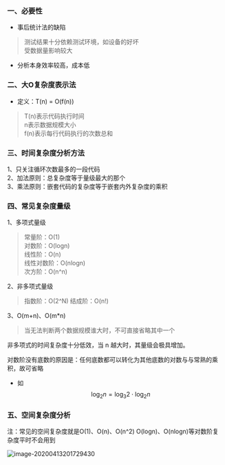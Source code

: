 ### 一、必要性
- 事后统计法的缺陷
> 测试结果十分依赖测试环境，如设备的好坏  
> 受数据量影响较大
- 分析本身效率较高，成本低

### 二、大O复杂度表示法
- 定义：T(n) = O(f(n))  
> T(n)表示代码执行时间  
> n表示数据规模大小  
> f(n)表示每行代码执行的次数总和

### 三、时间复杂度分析方法
1、只关注循环次数最多的一段代码  
2、加法原则：总复杂度等于量级最大的那个  
3、乘法原则：嵌套代码的复杂度等于嵌套内外复杂度的乘积

### 四、常见复杂度量级
1、多项式量级  
> 常量阶：O(1)  
> 对数阶：O(logn)  
> 线性阶：O(n)  
> 线性对数阶：O(nlogn)  
> 次方阶：O(n^n)  

2、非多项式量级
> 指数阶：O(2^N)
> 结成阶：O(n!)

3、O(m+n)、O(m*n)
> 当无法判断两个数据规模谁大时，不可直接省略其中一个

非多项式的时间复杂度十分低效，当 n 越大时，其量级会极具增加。

对数阶没有底数的原因是：任何底数都可以转化为其他底数的对数与与常熟的乘积，故可省略  

- 如
  $$
  \log _{2} n=\log _{3} 2 \cdot \log _{2} n
  $$
  

### 五、空间复杂度分析

注：常见的空间复杂度就是O(1)、O(n)、O(n^2)
    O(logn)、O(nlogn)等对数阶复杂度平时不会用到

![image-20200413201729430](https://gitee.com/quanhaoh/blogImage/raw/master/img/20200413201944.png)